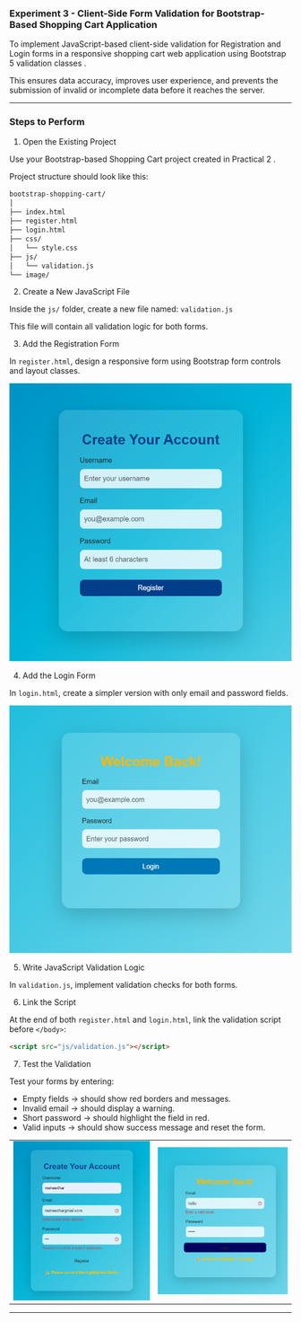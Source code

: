 ### Experiment 3 - Client-Side Form Validation for Bootstrap-Based Shopping Cart Application

To implement JavaScript-based client-side validation for Registration and Login forms in a responsive shopping cart web application using  Bootstrap 5 validation classes .

This ensures data accuracy, improves user experience, and prevents the submission of invalid or incomplete data before it reaches the server.

---

### Steps to Perform

1. Open the Existing Project

Use your Bootstrap-based Shopping Cart project created in  Practical 2 .

Project structure should look like this:

```
bootstrap-shopping-cart/
│
├── index.html
├── register.html
├── login.html
├── css/
│   └── style.css
├── js/
│   └── validation.js
└── image/
```

2. Create a New JavaScript File

Inside the `js/` folder, create a new file named: `validation.js`

This file will contain all validation logic for both forms.

3. Add the Registration Form

In `register.html`, design a responsive form using Bootstrap form controls and layout classes.

![1761061896902](image/ReadMe/1761061896902.png)

4. Add the Login Form

In `login.html`, create a simpler version with only email and password fields.

![1761061858081](image/ReadMe/1761061858081.png)

5. Write JavaScript Validation Logic

In `validation.js`, implement validation checks for both forms.

6. Link the Script

At the end of both `register.html` and `login.html`, link the validation script before `</body>`:

```html
<script src="js/validation.js"></script>
```

7. Test the Validation

Test your forms by entering:

* Empty fields → should show red borders and messages.
* Invalid email → should display a warning.
* Short password → should highlight the field in red.
* Valid inputs → should show success message and reset the form.

<table>
<tr>
<td>
<img src="image/ReadMe/1761062164979.png"></td>
<td>
<img src="image/ReadMe/1761062056932.png"></td>
</tr>
</table>

---
